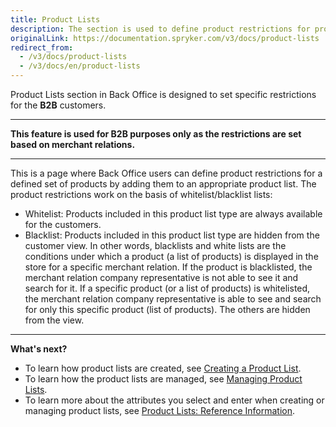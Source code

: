 ```yaml
---
title: Product Lists
description: The section is used to define product restrictions for product sets by adding them to an appropriate product list in the Back Office.
originalLink: https://documentation.spryker.com/v3/docs/product-lists
redirect_from:
  - /v3/docs/product-lists
  - /v3/docs/en/product-lists
---
```


Product Lists section in Back Office is designed to set specific restrictions for the **B2B** customers. 
***
**This feature is used for B2B purposes only as the restrictions are set based on merchant relations.**
***
This is a page where Back Office users can define product restrictions for a defined set of products by adding them to an appropriate product list.
The product restrictions work on the basis of whitelist/blacklist lists:
* Whitelist: Products included in this product list type are always available for the customers.
* Blacklist: Products included in this product list type are hidden from the customer view.
In other words, blacklists and white lists are the conditions under which a product (a list of products) is displayed in the store for a specific merchant relation. If the product is blacklisted, the merchant relation company representative is not able to see it and search for it. 
If a specific product (or a list of products) is whitelisted, the merchant relation company representative is able to see and search for only this specific product (list of products). The others are hidden from the view.
***
**What's next?**

* To learn how product lists are created, see [Creating a Product List](/docs/scos/user/user-guides/202001.0/back-office-user-guide/products/product-lists/creating-a-product-list.html).
* To learn how the product lists are managed, see [Managing Product Lists](/docs/scos/user/user-guides/202001.0/back-office-user-guide/products/product-lists/managing-product-lists.html).
* To learn more about the attributes you select and enter when creating or managing product lists, see [Product Lists: Reference Information](/docs/scos/user/user-guides/202001.0/back-office-user-guide/products/product-lists/references/product-lists-reference-information.html).
